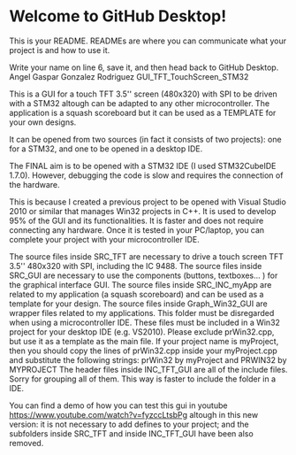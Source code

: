 # Welcome to GitHub Desktop!

This is your README. READMEs are where you can communicate what your project is and how to use it.

Write your name on line 6, save it, and then head back to GitHub Desktop.
Angel Gaspar Gonzalez Rodriguez
GUI_TFT_TouchScreen_STM32

This is a GUI for a touch TFT 3.5'' screen (480x320) with SPI to be driven with a STM32 altough can be adapted to any other microcontroller. The application is a squash scoreboard but it can be used as a TEMPLATE for your own designs.

It can be opened from two sources (in fact it consists of two projects): one for a STM32, and one to be opened in a desktop IDE.

The FINAL aim is to be opened with a STM32 IDE (I used STM32CubeIDE 1.7.0). However, debugging the code is slow and requires the connection of the hardware.

This is because I created a previous project to be opened with Visual Studio 2010 or similar that manages Win32 projects in C++. It is used to develop 95% of the GUI and its functionalities. It is faster and does not require connecting any hardware. Once it is tested in your PC/laptop, you can complete your project with your microcontroller IDE.

The source files inside SRC_TFT are necessary to drive a touch screen TFT 3.5'' 480x320 with SPI, including the IC 9488.
The source files inside SRC_GUI are necessary to use the components (buttons, textboxes... ) for the graphical interface GUI.
The source files inside SRC_INC_myApp are related to my application (a squash scoreboard) and can be used as a template for your design.
The source files inside Graph_Win32_GUI are wrapper files related to my applications. This folder must be disregarded when using a microcontroller IDE. These files must be included in a Win32 project for your desktop IDE (e.g. VS2010). Please exclude prWin32.cpp, but use it as a template as the main file. If your project name is myProject, then  you should copy the lines of prWin32.cpp inside your myProject.cpp and substitute the following strings: prWin32 by myProject    and     PRWIN32 by MYPROJECT
The header files inside INC_TFT_GUI are all of the include files. Sorry for grouping all of them. This way is faster to include the folder in a IDE.

You can find a demo of how you can test this gui in youtube https://www.youtube.com/watch?v=fyzccLtsbPg altough in this new version: it is not necessary to add defines to your project; and the subfolders inside SRC_TFT and inside INC_TFT_GUI have been also removed.

